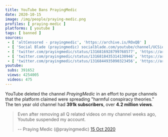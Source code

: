 ```yaml
---
title: YouTube Bans PrayingMedic
date: 2020-10-15
image: /img/people/praying-medic.png
profiles: [ praying-medic ]
platforms: [ youtube ]
tags: [ banned ]
sources:
 - [ 'altCensored - prayingmedic', 'https://archive.is/ROxQB' ]
 - [ 'Social Blade (prayingmedic) socialblade.com/youtube/channel/UCSio3E7kYvPeHKhfuYZWriA', 'https://archive.is/aOef0' ]
 - [ 'twitter.com/prayingmedic/status/1316816928799768577', 'https://archive.is/86Aap' ]
 - [ 'twitter.com/prayingmedic/status/1316818435314130946', 'https://archive.is/jPVlH' ]
 - [ 'twitter.com/prayingmedic/status/1316844935090323456', 'https://archive.is/iNgk0' ]
youtube:
 subs: 391652
 views: 4254005
 videos: 475
---
```


YouTube deleted the channel _PrayingMedic_ in an effort to purge channels that
the platform claimed were spreading "harmful conspiracy theories." The ten year
old channel had **391k subscribers**, over **4.2 million views**.
> Even after removing all Q related videos on my channel weeks ago, Youtube
> suspended my account.
>
> -- Praying Medic (@prayingmedic) [15 Oct 2020](https://archive.is/86Aap)
